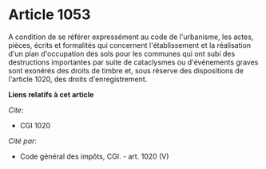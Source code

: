 # Article 1053

A condition de se référer expressément au code de l'urbanisme, les actes, pièces, écrits et formalités qui concernent
l'établissement et la réalisation d'un plan d'occupation des sols pour les communes qui ont subi des destructions importantes
par suite de cataclysmes ou d'événements graves sont exonérés des droits de timbre et, sous réserve des dispositions de
l'article 1020, des droits d'enregistrement.

**Liens relatifs à cet article**

_Cite_:

  - CGI 1020

_Cité par_:

  - Code général des impôts, CGI. - art. 1020 (V)
